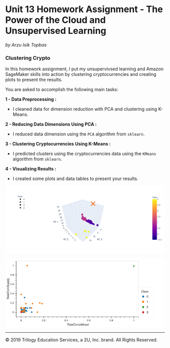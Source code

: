 # Unit 13 Homework Assignment - The Power of the Cloud and Unsupervised Learning
*by Arzu Isik Topbas*

### Clustering Crypto

In this homework assignment, I put my unsupervivsed learning and Amazon SageMaker skills into action by clustering cryptocurrencies and creating plots to present the results.

You are asked to accomplish the following main tasks:

**1 - Data Preprocessing :** 

* I cleaned data for dimension reduction with PCA and clustering using K-Means.

**2 - Reducing Data Dimensions Using PCA :** 

* I reduced data dimension using the `PCA` algorithm from `sklearn`.

**3 - Clustering Cryptocurrencies Using K-Means :** 

* I predicted clusters using the cryptocurrencies data using the `KMeans` algorithm from `sklearn`.

**4 - Visualizing Results :** 
* I created some plots and data tables to present your results.

![3D](https://github.com/arzuisiktopbas/10-The_Power_of_the_Cloud_and_Unsupervised_Learning/blob/main/Images/3D.png)


![Scatter](https://github.com/arzuisiktopbas/10-The_Power_of_the_Cloud_and_Unsupervised_Learning/blob/main/Images/scatter.png)

---

© 2019 Trilogy Education Services, a 2U, Inc. brand. All Rights Reserved.
